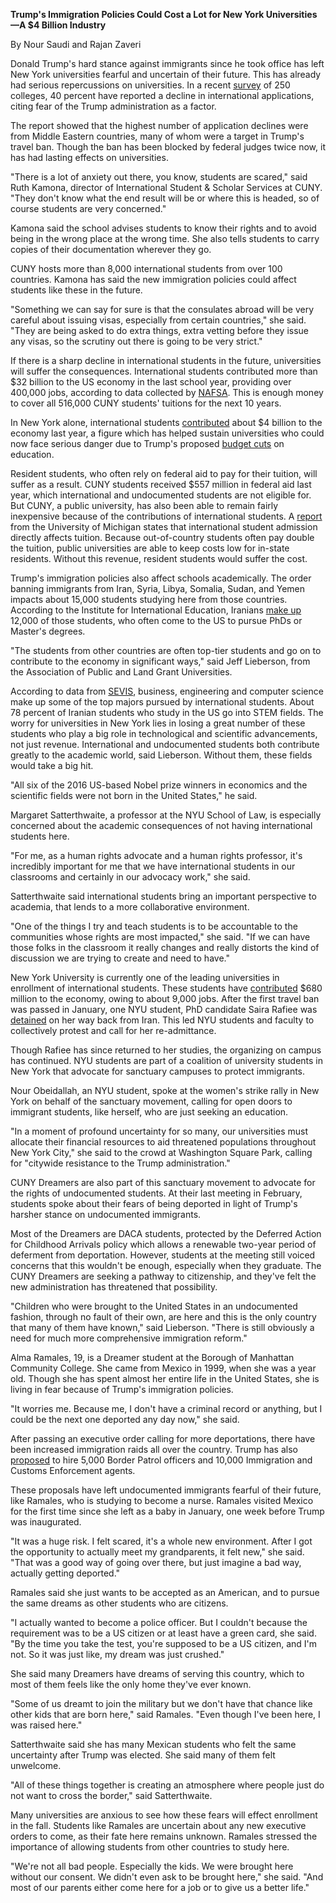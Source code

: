 


**Trump&#39;s Immigration Policies Could Cost a Lot for New York Universities—A $4 Billion Industry**

By Nour Saudi and Rajan Zaveri

Donald Trump&#39;s hard stance against immigrants since he took office has left New York universities fearful and uncertain of their future. This has already had serious repercussions on universities. In a recent [survey](http://www.aacrao.org/docs/default-source/TrendTopic/Immigration/intl-survey-results-released.pdf?sfvrsn=0) of 250 colleges, 40 percent have reported a decline in international applications, citing fear of the Trump administration as a factor.

The report showed that the highest number of application declines were from Middle Eastern countries, many of whom were a target in Trump&#39;s travel ban. Though the ban has been blocked by federal judges twice now, it has had lasting effects on universities.

&quot;There is a lot of anxiety out there, you know, students are scared,&quot; said Ruth Kamona, director of International Student &amp; Scholar Services at CUNY. &quot;They don&#39;t know what the end result will be or where this is headed, so of course students are very concerned.&quot;

Kamona said the school advises students to know their rights and to avoid being in the wrong place at the wrong time. She also tells students to carry copies of their documentation wherever they go.

CUNY hosts more than 8,000 international students from over 100 countries. Kamona has said the new immigration policies could affect students like these in the future.

&quot;Something we can say for sure is that the consulates abroad will be very careful about issuing visas, especially from certain countries,&quot; she said. &quot;They are being asked to do extra things, extra vetting before they issue any visas, so the scrutiny out there is going to be very strict.&quot;

If there is a sharp decline in international students in the future, universities will suffer the consequences. International students contributed more than $32 billion to the US economy in the last school year, providing over 400,000 jobs, according to data collected by [NAFSA](http://www.nafsa.org/Policy_and_Advocacy/Policy_Resources/Policy_Trends_and_Data/NAFSA_International_Student_Economic_Value_Tool/). This is enough money to cover all 516,000 CUNY students&#39; tuitions for the next 10 years.

In New York alone, international students [contributed](https://istart.iu.edu/nafsa/reports/state.cfm?state=NY&amp;year=2015) about $4 billion to the economy last year, a figure which has helped sustain universities who could now face serious danger due to Trump&#39;s proposed [budget cuts](https://www.washingtonpost.com/graphics/politics/trump-presidential-budget-2018-proposal/?utm_term=.e8566d0a27f2#dept-4) on education.

Resident students, who often rely on federal aid to pay for their tuition, will suffer as a result. CUNY students received $557 million in federal aid last year, which international and undocumented students are not eligible for. But CUNY, a public university, has also been able to remain fairly inexpensive because of the contributions of international students. A [report](http://www.psc.isr.umich.edu/pubs/pdf/rr16-859.pdf) from the University of Michigan states that international student admission directly affects tuition. Because out-of-country students often pay double the tuition, public universities are able to keep costs low for in-state residents. Without this revenue, resident students would suffer the cost.

Trump&#39;s immigration policies also affect schools academically. The order banning immigrants from Iran, Syria, Libya, Somalia, Sudan, and Yemen impacts about 15,000 students studying here from those countries.  According to the Institute for International Education, Iranians [make up](http://www.iie.org/Research-and-Publications/Open-Doors/Data/International-Students/Leading-Places-of-Origin/2014-16) 12,000 of those students, who often come to the US to pursue PhDs or Master&#39;s degrees.

&quot;The students from other countries are often top-tier students and go on to contribute to the economy in significant ways,&quot; said Jeff Lieberson, from the Association of Public and Land Grant Universities.

According to data from [SEVIS](https://www.ice.gov/doclib/sevis/pdf/byTheNumbersDec2016.pdf), business, engineering and computer science make up some of the top majors pursued by international students. About 78 percent of Iranian students who study in the US go into STEM fields. The worry for universities in New York lies in losing a great number of these students who play a big role in technological and scientific advancements, not just revenue. International and undocumented students both contribute greatly to the academic world, said Lieberson. Without them, these fields would take a big hit.

&quot;All six of the 2016 US-based Nobel prize winners in economics and the scientific fields were not born in the United States,&quot; he said.

Margaret Satterthwaite, a professor at the NYU School of Law, is especially concerned about the academic consequences of not having international students here.

&quot;For me, as a human rights advocate and a human rights professor, it&#39;s incredibly important for me that we have international students in our classrooms and certainly in our advocacy work,&quot; she said.

Satterthwaite said international students bring an important perspective to academia, that lends to a more collaborative environment.

&quot;One of the things I try and teach students is to be accountable to the communities whose rights are most impacted,&quot; she said. &quot;If we can have those folks in the classroom it really changes and really distorts the kind of discussion we are trying to create and need to have.&quot;

New York University is currently one of the leading universities in enrollment of international students. These students have [contributed](https://istart.iu.edu/nafsa/reports/state.cfm?state=NY&amp;year=2015) $680 million to the economy, owing to about 9,000 jobs. After the first travel ban was passed in January, one NYU student, PhD candidate Saira Rafiee was [detained](http://www.nbcnewyork.com/news/local/Protest-Travel-Ban-Donald-Trump-President-Immigration-New-York-CUNY-Students-Detained-412153023.html) on her way back from Iran. This led NYU students and faculty to collectively protest and call for her re-admittance.

Though Rafiee has since returned to her studies, the organizing on campus has continued. NYU students are part of a coalition of university students in New York that advocate for sanctuary campuses to protect immigrants.

Nour Obeidallah, an NYU student, spoke at the women&#39;s strike rally in New York on behalf of the sanctuary movement, calling for open doors to immigrant students, like herself, who are just seeking an education.

&quot;In a moment of profound uncertainty for so many, our universities must allocate their financial resources to aid threatened populations throughout New York City,&quot; she said to the crowd at Washington Square Park, calling for &quot;citywide resistance to the Trump administration.&quot;

CUNY Dreamers are also part of this sanctuary movement to advocate for the rights of undocumented students. At their last meeting in February, students spoke about their fears of being deported in light of Trump&#39;s harsher stance on undocumented immigrants.

Most of the Dreamers are DACA students, protected by the Deferred Action for Childhood Arrivals policy which allows a renewable two-year period of deferment from deportation. However, students at the meeting still voiced concerns that this wouldn&#39;t be enough, especially when they graduate. The CUNY Dreamers are seeking a pathway to citizenship, and they&#39;ve felt the new administration has threatened that possibility.

&quot;Children who were brought to the United States in an undocumented fashion, through no fault of their own, are here and this is the only country that many of them have known,&quot; said Lieberson. &quot;There is still obviously a need for much more comprehensive immigration reform.&quot;

Alma Ramales, 19, is a Dreamer student at the Borough of Manhattan Community College. She came from Mexico in 1999, when she was a year old. Though she has spent almost her entire life in the United States, she is living in fear because of Trump&#39;s immigration policies.

&quot;It worries me. Because me, I don&#39;t have a criminal record or anything, but I could be the next one deported any day now,&quot; she said.

After passing an executive order calling for more deportations, there have been increased immigration raids all over the country. Trump has also [proposed](http://apps.washingtonpost.com/g/documents/national/read-the-memos-signed-by-dhs-secretary-kelly-on-new-guidelines-for-deporting-illegal-immigrants/2338/) to hire 5,000 Border Patrol officers and 10,000 Immigration and Customs Enforcement agents.

These proposals have left undocumented immigrants fearful of their future, like Ramales, who is studying to become a nurse. Ramales visited Mexico for the first time since she left as a baby in January, one week before Trump was inaugurated.

&quot;It was a huge risk. I felt scared, it&#39;s a whole new environment. After I got the opportunity to actually meet my grandparents, it felt new,&quot; she said. &quot;That was a good way of going over there, but just imagine a bad way, actually getting deported.&quot;

Ramales said she just wants to be accepted as an American, and to pursue the same dreams as other students who are citizens.

&quot;I actually wanted to become a police officer. But I couldn&#39;t because the requirement was to be a US citizen or at least have a green card, she said. &quot;By the time you take the test, you&#39;re supposed to be a US citizen, and I&#39;m not. So it was just like, my dream was just crushed.&quot;

She said many Dreamers have dreams of serving this country, which to most of them feels like the only home they&#39;ve ever known.

&quot;Some of us dreamt to join the military but we don&#39;t have that chance like other kids that are born here,&quot; said Ramales. &quot;Even though I&#39;ve been here, I was raised here.&quot;

Satterthwaite said she has many Mexican students who felt the same uncertainty after Trump was elected. She said many of them felt unwelcome.

&quot;All of these things together is creating an atmosphere where people just do not want to cross the border,&quot; said Satterthwaite.

Many universities are anxious to see how these fears will effect enrollment in the fall. Students like Ramales are uncertain about any new executive orders to come, as their fate here remains unknown. Ramales stressed the importance of allowing students from other countries to study here.

&quot;We&#39;re not all bad people. Especially the kids. We were brought here without our consent. We didn&#39;t even ask to be brought here,&quot; she said. &quot;And most of our parents either come here for a job or to give us a better life.&quot;
